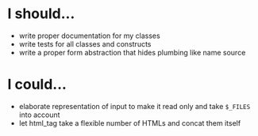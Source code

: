 # I should...

* write proper documentation for my classes
* write tests for all classes and constructs
* write a proper form abstraction that hides plumbing like name source

# I could...

* elaborate representation of input to make it read only and take `$_FILES` into
  account
* let html_tag take a flexible number of HTMLs and concat them itself
